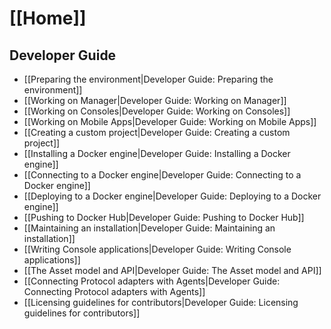 # [[Home]]

## Developer Guide

* [[Preparing the environment|Developer Guide: Preparing the environment]]
* [[Working on Manager|Developer Guide: Working on Manager]]
* [[Working on Consoles|Developer Guide: Working on Consoles]]
* [[Working on Mobile Apps|Developer Guide: Working on Mobile Apps]]
* [[Creating a custom project|Developer Guide: Creating a custom project]]
* [[Installing a Docker engine|Developer Guide: Installing a Docker engine]]
* [[Connecting to a Docker engine|Developer Guide: Connecting to a Docker engine]] 
* [[Deploying to a Docker engine|Developer Guide: Deploying to a Docker engine]]
* [[Pushing to Docker Hub|Developer Guide: Pushing to Docker Hub]]
* [[Maintaining an installation|Developer Guide: Maintaining an installation]]
* [[Writing Console applications|Developer Guide: Writing Console applications]]
* [[The Asset model and API|Developer Guide: The Asset model and API]]
* [[Connecting Protocol adapters with Agents|Developer Guide: Connecting Protocol adapters with Agents]]
* [[Licensing guidelines for contributors|Developer Guide: Licensing guidelines for contributors]]